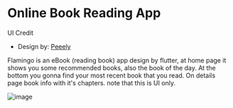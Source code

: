 # Online Book Reading App

UI Credit
- Design by: [Peeely](https://www.uplabs.com/posts/free-book-reading-app)

Flamingo is an eBook (reading book) app design by flutter, at home page it shows you some recommended books, also the book of the day. At the bottom you gonna find your most recent book that you read. On details page book info with it's chapters. note that this is UI only.

![image](https://user-images.githubusercontent.com/88607944/187212551-8ca06653-cc1d-4f14-8261-5151f796326f.png)
